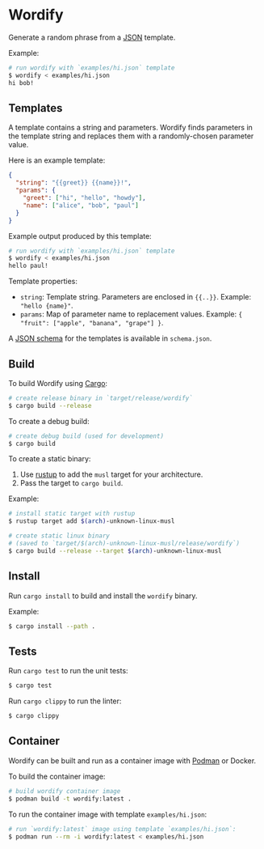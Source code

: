 # Wordify

Generate a random phrase from a [JSON][] template.

Example:

```sh
# run wordify with `examples/hi.json` template
$ wordify < examples/hi.json
hi bob!
```

## Templates

A template contains a string and parameters.  Wordify finds parameters
in the template string and replaces them with a randomly-chosen
parameter value.

Here is an example template:

```json
{
  "string": "{{greet}} {{name}}!",
  "params": {
    "greet": ["hi", "hello", "howdy"],
    "name": ["alice", "bob", "paul"]
  }
}
```

Example output produced by this template:

```sh
# run wordify with `examples/hi.json` template
$ wordify < examples/hi.json
hello paul!
```

Template properties:

- `string`: Template string.  Parameters are enclosed in `{{..}}`.
  Example: `"hello {name}"`.
- `params`: Map of parameter name to replacement values.  Example:
  `{ "fruit": ["apple", "banana", "grape"] }`.

A [JSON schema][] for the templates is available in `schema.json`.

## Build

To build Wordify using [Cargo][]:

```sh
# create release binary in `target/release/wordify`
$ cargo build --release
```

To create a debug build:

```sh
# create debug build (used for development)
$ cargo build
```

To create a static binary:

1. Use [rustup][] to add the `musl` target for your architecture.
2. Pass the target to `cargo build`.

Example:

```sh
# install static target with rustup
$ rustup target add $(arch)-unknown-linux-musl

# create static linux binary
# (saved to `target/$(arch)-unknown-linux-musl/release/wordify`)
$ cargo build --release --target $(arch)-unknown-linux-musl
```

## Install

Run `cargo install` to build and install the `wordify` binary.

Example:

```sh
$ cargo install --path .
```

## Tests

Run `cargo test` to run the unit tests:

```sh
$ cargo test
```

Run `cargo clippy` to run the linter:

```sh
$ cargo clippy
```

## Container

Wordify can be built and run as a container image with [Podman][] or
Docker.

To build the container image:

```sh
# build wordify container image
$ podman build -t wordify:latest .
```

To run the container image with template `examples/hi.json`:

```sh
# run `wordify:latest` image using template `examples/hi.json`:
$ podman run --rm -i wordify:latest < examples/hi.json
```

[mad libs]: https://en.wikipedia.org/wiki/Mad_Libs
  "Mad Libs"
[json]: https://en.wikipedia.org/wiki/JSON
  "JavaScript Object Notation (JSON)"
[cargo]: https://doc.rust-lang.org/stable/cargo/
  "cargo: Rust package manager"
[rustup]: https://rustup.rs/
  "rustup: Rust installer."
[json schema]: https://json-schema.org/
  "JSON schema"
[podman]: https://podman.io
  "Podman container orchestrator"
